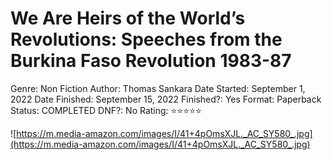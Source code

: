 # We Are Heirs of the World’s Revolutions: Speeches from the Burkina Faso Revolution 1983-87

Genre: Non Fiction
Author: Thomas Sankara
Date Started: September 1, 2022
Date Finished: September 15, 2022
Finished?: Yes
Format: Paperback
Status: COMPLETED
DNF?: No
Rating: ⭐️⭐️⭐️⭐️⭐️

![https://m.media-amazon.com/images/I/41+4pOmsXJL._AC_SY580_.jpg](https://m.media-amazon.com/images/I/41+4pOmsXJL._AC_SY580_.jpg)
